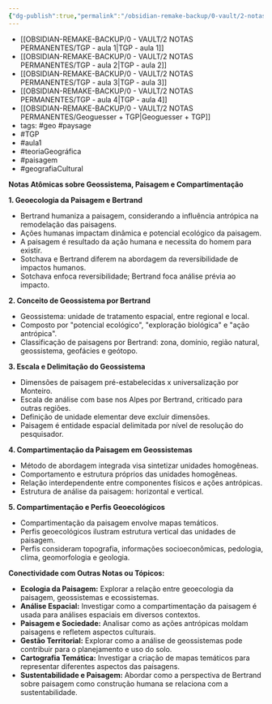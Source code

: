 ```yaml
---
{"dg-publish":true,"permalink":"/obsidian-remake-backup/0-vault/2-notas-permanentes/tgp-aula-4/","tags":["permanente","geo","paysage","TGP","aula1","teoriaGeográfica","paisagem","geografiaCultural"],"dgHomeLink":true,"dgShowLocalGraph":true,"dgShowFileTree":true,"dgEnableSearch":true,"noteIcon":""}
---
```



- [[OBSIDIAN-REMAKE-BACKUP/0 - VAULT/2 NOTAS PERMANENTES/TGP - aula 1\|TGP - aula 1]]
- [[OBSIDIAN-REMAKE-BACKUP/0 - VAULT/2 NOTAS PERMANENTES/TGP - aula 2\|TGP - aula 2]]
- [[OBSIDIAN-REMAKE-BACKUP/0 - VAULT/2 NOTAS PERMANENTES/TGP - aula 3\|TGP - aula 3]]
- [[OBSIDIAN-REMAKE-BACKUP/0 - VAULT/2 NOTAS PERMANENTES/TGP - aula 4\|TGP - aula 4]]
- [[OBSIDIAN-REMAKE-BACKUP/0 - VAULT/2 NOTAS PERMANENTES/Geoguesser + TGP\|Geoguesser + TGP]]
- tags: #geo #paysage 
- #TGP
- #aula1
- #teoriaGeográfica
- #paisagem
- #geografiaCultural

**Notas Atômicas sobre Geossistema, Paisagem e Compartimentação**

**1. Geoecologia da Paisagem e Bertrand**
   - Bertrand humaniza a paisagem, considerando a influência antrópica na remodelação das paisagens.
   - Ações humanas impactam dinâmica e potencial ecológico da paisagem.
   - A paisagem é resultado da ação humana e necessita do homem para existir.
   - Sotchava e Bertrand diferem na abordagem da reversibilidade de impactos humanos.
   - Sotchava enfoca reversibilidade; Bertrand foca análise prévia ao impacto.

**2. Conceito de Geossistema por Bertrand**
   - Geossistema: unidade de tratamento espacial, entre regional e local.
   - Composto por "potencial ecológico", "exploração biológica" e "ação antrópica".
   - Classificação de paisagens por Bertrand: zona, domínio, região natural, geossistema, geofácies e geótopo.

**3. Escala e Delimitação do Geossistema**
   - Dimensões de paisagem pré-estabelecidas x universalização por Monteiro.
   - Escala de análise com base nos Alpes por Bertrand, criticado para outras regiões.
   - Definição de unidade elementar deve excluir dimensões.
   - Paisagem é entidade espacial delimitada por nível de resolução do pesquisador.

**4. Compartimentação da Paisagem em Geossistemas**
   - Método de abordagem integrada visa sintetizar unidades homogêneas.
   - Comportamento e estrutura próprios das unidades homogêneas.
   - Relação interdependente entre componentes físicos e ações antrópicas.
   - Estrutura de análise da paisagem: horizontal e vertical.

**5. Compartimentação e Perfis Geoecológicos**
   - Compartimentação da paisagem envolve mapas temáticos.
   - Perfis geoecológicos ilustram estrutura vertical das unidades de paisagem.
   - Perfis consideram topografia, informações socioeconômicas, pedologia, clima, geomorfologia e geologia.

**Conectividade com Outras Notas ou Tópicos:**
- **Ecologia da Paisagem:** Explorar a relação entre geoecologia da paisagem, geossistemas e ecossistemas.
- **Análise Espacial:** Investigar como a compartimentação da paisagem é usada para análises espaciais em diversos contextos.
- **Paisagem e Sociedade:** Analisar como as ações antrópicas moldam paisagens e refletem aspectos culturais.
- **Gestão Territorial:** Explorar como a análise de geossistemas pode contribuir para o planejamento e uso do solo.
- **Cartografia Temática:** Investigar a criação de mapas temáticos para representar diferentes aspectos das paisagens.
- **Sustentabilidade e Paisagem:** Abordar como a perspectiva de Bertrand sobre paisagem como construção humana se relaciona com a sustentabilidade.